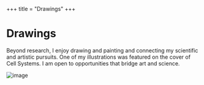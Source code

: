 +++
title = "Drawings"
+++

# Drawings

Beyond research, I enjoy drawing and painting and connecting my scientific and artistic pursuits. One of my illustrations was featured on the cover of Cell Systems.  I am open to opportunities that bridge art and science.


![image](https://leham.github.io/Cover.png)

